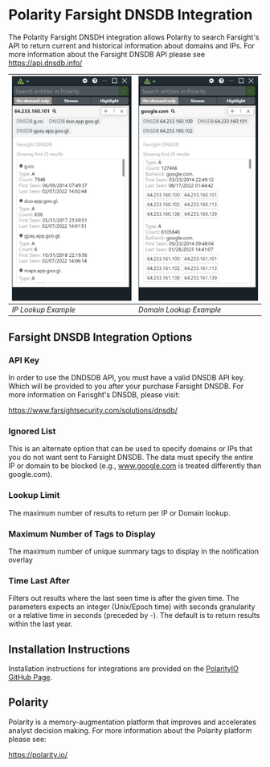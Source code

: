 # Polarity Farsight DNSDB Integration

The Polarity Farsight DNSDH integration allows Polarity to search Farsight's API to return current and historical information about domains and IPs.  For more information about the Farsight DNSDB API please see https://api.dnsdb.info/


| ![image](./images/ip.png) | ![image](./images/domain.png) |
|---|---|
|*IP Lookup Example*|*Domain Lookup Example*|

## Farsight DNSDB Integration Options

### API Key

In order to use the DNDSDB API, you must have a valid DNSDB API key. Which will be provided to you after your purchase Farsight DNSDB. For more information on Farisght's DNSDB, please visit:

https://www.farsightsecurity.com/solutions/dnsdb/

### Ignored List

This is an alternate option that can be used to specify domains or IPs that you do not want sent to Farsight DNSDB. The data must specify the entire IP or domain to be blocked (e.g., www.google.com is treated differently than google.com).

### Lookup Limit

The maximum number of results to return per IP or Domain lookup.

### Maximum Number of Tags to Display

The maximum number of unique summary tags to display in the notification overlay

### Time Last After

Filters out results where the last seen time is after the given time. The parameters expects an integer (Unix/Epoch time) with seconds granularity or a relative time in seconds (preceded by -). The default is to return results within the last year.

## Installation Instructions

Installation instructions for integrations are provided on the [PolarityIO GitHub Page](https://polarityio.github.io/).

## Polarity

Polarity is a memory-augmentation platform that improves and accelerates analyst decision making.  For more information about the Polarity platform please see:

https://polarity.io/
